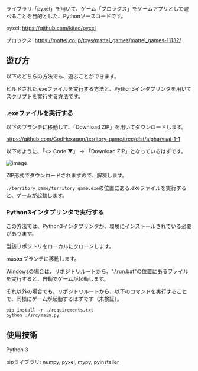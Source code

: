 ライブラリ「pyxel」を用いて、ゲーム「ブロックス」をゲームアプリとして遊べることを目的とした、Pythonソースコードです。

pyxel: https://github.com/kitao/pyxel

ブロックス: https://mattel.co.jp/toys/mattel_games/mattel_games-11132/

## 遊び方

以下のどちらの方法でも、遊ぶことができます。

ビルドされた.exeファイルを実行する方法と、Python3インタプリンタを用いてスクリプトを実行する方法です。

### .exeファイルを実行する

以下のブランチに移動して、「Download ZIP」を用いてダウンロードします。

https://github.com/GodHexagon/territory-game/tree/dist/alpha/vsai-1-1

以下のように、「<> Code ▼」 -> 「Download ZIP」となっているはずです。

![image](https://github.com/user-attachments/assets/f815076d-25e4-4f16-942e-46c7011ef8a7)


ZIP形式でダウンロードされますので、解凍します。

`./territory_game/territory_game.exe`の位置にある.exeファイルを実行すると、ゲームが起動します。

### Python3インタプリンタで実行する

この方法では、Python3インタプリンタが、環境にインストールされている必要があります。

当該リポジトリをローカルにクローンします。

masterブランチに移動します。

Windowsの場合は、リポジトリルートから、".\run.bat"の位置にあるファイルを実行すると、自動でゲームが起動します。

それ以外の場合でも、リポジトリルートから、以下のコマンドを実行することで、同様にゲームが起動するはずです（未検証）。

```
pip install -r ./requirements.txt
python ./src/main.py

```

## 使用技術

Python 3

pipライブラリ: numpy, pyxel, mypy, pyinstaller
